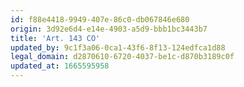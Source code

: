 ```yaml
---
id: f88e4418-9949-407e-86c0-db067846e680
origin: 3d92e6d4-e14e-4903-a5d9-bbb1bc3443b7
title: 'Art. 143 CO'
updated_by: 9c1f3a06-0ca1-43f6-8f13-124edfca1d88
legal_domain: d2870610-6720-4037-be1c-d870b3189c0f
updated_at: 1665595958
---
```


